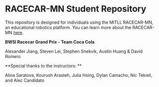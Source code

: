 # RACECAR-MN Student Repository
This repository is designed for individuals using the MITLL RACECAR-MN, an educational robotics platform.  You can learn more about the RACECAR-MN [here](https://mitll-racecar-mn.readthedocs.io/en/latest/index.html).


**BWSI Racecar Grand Prix - Team Coca Cola**

Alexander Jiang, Steven Lei, Stephen Snekvik, Austin Huang & David Romero


**Special thanks to the instructors: **

Alina Saratova, Kourush Arasteh, Julia Hsing, Dylan Camacho, Nic Tekieli, and Alec Candidato

